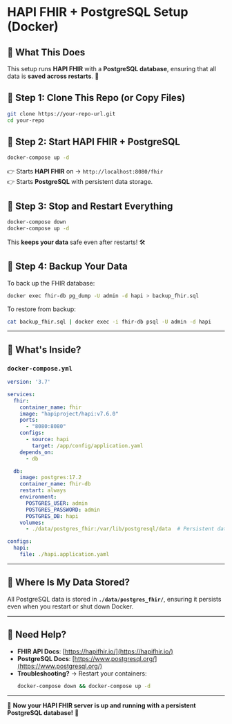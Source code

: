 # HAPI FHIR + PostgreSQL Setup (Docker)

## 📌 What This Does
This setup runs **HAPI FHIR** with a **PostgreSQL database**, ensuring that all data is **saved across restarts**. 🚀

## 🔹 Step 1: Clone This Repo (or Copy Files)
```bash
git clone https://your-repo-url.git
cd your-repo
```

## 🔹 Step 2: Start HAPI FHIR + PostgreSQL
```bash
docker-compose up -d
```
👉 Starts **HAPI FHIR** on → `http://localhost:8080/fhir`  
👉 Starts **PostgreSQL** with persistent data storage.

## 🔹 Step 3: Stop and Restart Everything
```bash
docker-compose down
docker-compose up -d
```
This **keeps your data** safe even after restarts! 🛠️

## 🔹 Step 4: Backup Your Data
To back up the FHIR database:
```bash
docker exec fhir-db pg_dump -U admin -d hapi > backup_fhir.sql
```

To restore from backup:
```bash
cat backup_fhir.sql | docker exec -i fhir-db psql -U admin -d hapi
```

---

## 📌 What's Inside?
### **`docker-compose.yml`**
```yaml
version: '3.7'

services:
  fhir:
    container_name: fhir
    image: "hapiproject/hapi:v7.6.0"
    ports:
      - "8080:8080"
    configs:
      - source: hapi
        target: /app/config/application.yaml
    depends_on:
      - db

  db:
    image: postgres:17.2
    container_name: fhir-db
    restart: always
    environment:
      POSTGRES_USER: admin
      POSTGRES_PASSWORD: admin
      POSTGRES_DB: hapi
    volumes:
      - ./data/postgres_fhir:/var/lib/postgresql/data  # Persistent data storage

configs:
  hapi:
    file: ./hapi.application.yaml
```

---

## 📌 Where Is My Data Stored?
All PostgreSQL data is stored in **`./data/postgres_fhir/`**, ensuring it persists even when you restart or shut down Docker.

---

## 📌 Need Help?
- **FHIR API Docs**: [https://hapifhir.io/](https://hapifhir.io/)
- **PostgreSQL Docs**: [https://www.postgresql.org/](https://www.postgresql.org/)
- **Troubleshooting?** → Restart your containers:
  ```bash
  docker-compose down && docker-compose up -d
  ```

---

🚀 **Now your HAPI FHIR server is up and running with a persistent PostgreSQL database!** 🎉


